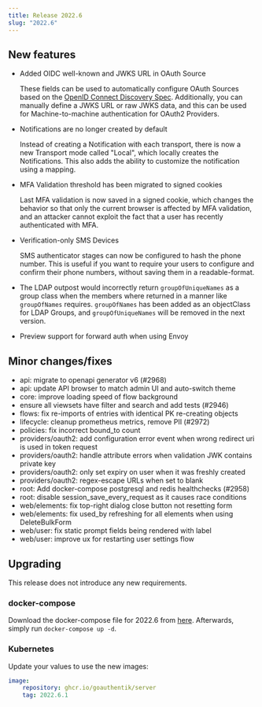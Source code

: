 ```yaml
---
title: Release 2022.6
slug: "2022.6"
---
```


## New features

-   Added OIDC well-known and JWKS URL in OAuth Source

    These fields can be used to automatically configure OAuth Sources based on the [OpenID Connect Discovery Spec](https://openid.net/specs/openid-connect-discovery-1_0.html). Additionally, you can manually define a JWKS URL or raw JWKS data, and this can be used for Machine-to-machine authentication for OAuth2 Providers.

-   Notifications are no longer created by default

    Instead of creating a Notification with each transport, there is now a new Transport mode called "Local", which locally creates the Notifications. This also adds the ability to customize the notification using a mapping.

-   MFA Validation threshold has been migrated to signed cookies

    Last MFA validation is now saved in a signed cookie, which changes the behavior so that only the current browser is affected by MFA validation, and an attacker cannot exploit the fact that a user has recently authenticated with MFA.

-   Verification-only SMS Devices

    SMS authenticator stages can now be configured to hash the phone number. This is useful if you want to require your users to configure and confirm their phone numbers, without saving them in a readable-format.

-   The LDAP outpost would incorrectly return `groupOfUniqueNames` as a group class when the members where returned in a manner like `groupOfNames` requires. `groupOfNames` has been added as an objectClass for LDAP Groups, and `groupOfUniqueNames` will be removed in the next version.

-   Preview support for forward auth when using Envoy

## Minor changes/fixes

-   api: migrate to openapi generator v6 (#2968)
-   api: update API browser to match admin UI and auto-switch theme
-   core: improve loading speed of flow background
-   ensure all viewsets have filter and search and add tests (#2946)
-   flows: fix re-imports of entries with identical PK re-creating objects
-   lifecycle: cleanup prometheus metrics, remove PII (#2972)
-   policies: fix incorrect bound_to count
-   providers/oauth2: add configuration error event when wrong redirect uri is used in token request
-   providers/oauth2: handle attribute errors when validation JWK contains private key
-   providers/oauth2: only set expiry on user when it was freshly created
-   providers/oauth2: regex-escape URLs when set to blank
-   root: Add docker-compose postgresql and redis healthchecks (#2958)
-   root: disable session_save_every_request as it causes race conditions
-   web/elements: fix top-right dialog close button not resetting form
-   web/elements: fix used_by refreshing for all elements when using DeleteBulkForm
-   web/user: fix static prompt fields being rendered with label
-   web/user: improve ux for restarting user settings flow

## Upgrading

This release does not introduce any new requirements.

### docker-compose

Download the docker-compose file for 2022.6 from [here](https://goauthentik.io/version/2022.6/docker-compose.yml). Afterwards, simply run `docker-compose up -d`.

### Kubernetes

Update your values to use the new images:

```yaml
image:
    repository: ghcr.io/goauthentik/server
    tag: 2022.6.1
```
